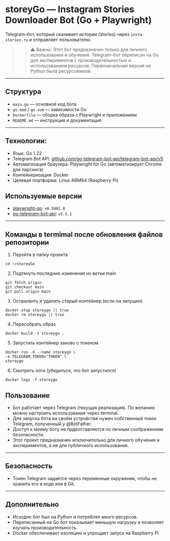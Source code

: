 # storeyGo — Instagram Stories Downloader Bot (Go + Playwright)

Telegram-бот, который скачивает истории (stories) через `insta-stories.ru` и отправляет пользователю.

>>⚠️ Важно: Этот бот предназначен только для личного использования и обучения.
>>Telegram-бот переписан на Go для экспериментов с производительностью и использованием ресурсов. Первоначальная версия на Python была ресурсоёмкой.

---

## Структура

- `main.go` — основной код бота  
- `go.mod` / `go.sum` — зависимости Go  
- `Dockerfile` — сборка образа с Playwright и приложением  
- `README.md` — инструкция и документация  

---

## Технологии:

- Язык: Go 1.22
- Telegram Bot API: [github.com/go-telegram-bot-api/telegram-bot-api/v5](https://github.com/go-telegram-bot-api/telegram-bot-api)
- Автоматизация браузера: Playwright for Go (автоматизирует Chrome для парсинга)
- Контейнеризация: Docker
- Целевая платформа: Linux ARM64 (Raspberry Pi)


## Используемые версии

- [playwright-go](https://github.com/playwright-community/playwright-go): `v0.5001.0`  
- [go-telegram-bot-api](https://github.com/go-telegram-bot-api/telegram-bot-api): `v5.5.1`  

---

## Команды в termimal после обновления файлов репозитории

1. Перейти в папку проекта
```
cd ~/storeyGo
```
2. Подтянуть последние изменения из ветки main
```
git fetch origin
git checkout main
git pull origin main
```
3. Остановить и удалить старый контейнер (если он запущен)
```
docker stop storeygo || true
docker rm storeygo || true
```
4. Пересобрать образ
```
docker build -t storeygo .
```

5. Запустить контейнер заново с токеном
```
docker run -d --name storeygo \
-e TELEGRAM_TOKEN="TOKEN" \
storeygo
```
6. Смотреть логи (убедиться, что бот запустился)
```
docker logs -f storeygo
```


## Пользование

- Бот работает через Telegram (текущая реализация). По желанию можно настроить использование через terminal.
- Для запуска бота на своём устройстве нужен собственный токен Telegram, полученный у @BotFather.
- Доступ к моему боту не прдеоставляется по личным соображениям безопасности.
- Этот проект предназначен исключительно для личного обучения и экспериментов, а не для публичного использования.

---

## Безопасность

- Токен Telegram задаётся через переменные окружения, чтобы не хранить его в коде или в Git.

---

## Дополнительно

- Исходно бот был на Python и потреблял много ресурсов.
- Переписанный на Go бот показывает меньшую нагрузку и позволяет изучать производительность.
- Docker обеспечивает изоляцию и упрощает запуск на Raspberry Pi.




